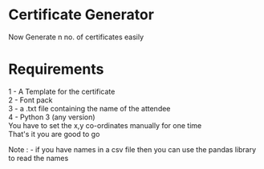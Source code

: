 # Certificate Generator
Now Generate n no. of certificates easily
# Requirements
1 - A Template for the certificate<br/>
2 - Font pack <br/>
3 - a .txt file containing the name of the attendee <br/>
4 - Python 3 (any version) <br/>
You have to set the x,y co-ordinates manually for one time<br/> 
That's it you are good to go <br/>

Note : -
if you have names in a csv file then you can use the pandas library to read the names
